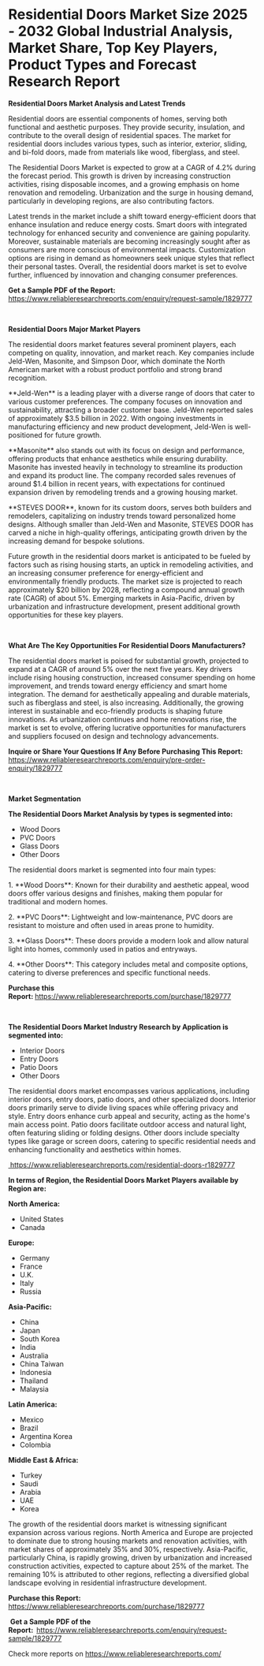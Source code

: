 <p><h1>Residential Doors Market Size 2025 - 2032 Global Industrial Analysis, Market Share, Top Key Players, Product Types and Forecast Research Report</h1></p><p><strong>Residential Doors Market Analysis and Latest Trends</strong></p>
<p><p>Residential doors are essential components of homes, serving both functional and aesthetic purposes. They provide security, insulation, and contribute to the overall design of residential spaces. The market for residential doors includes various types, such as interior, exterior, sliding, and bi-fold doors, made from materials like wood, fiberglass, and steel.</p><p>The Residential Doors Market is expected to grow at a CAGR of 4.2% during the forecast period. This growth is driven by increasing construction activities, rising disposable incomes, and a growing emphasis on home renovation and remodeling. Urbanization and the surge in housing demand, particularly in developing regions, are also contributing factors. </p><p>Latest trends in the market include a shift toward energy-efficient doors that enhance insulation and reduce energy costs. Smart doors with integrated technology for enhanced security and convenience are gaining popularity. Moreover, sustainable materials are becoming increasingly sought after as consumers are more conscious of environmental impacts. Customization options are rising in demand as homeowners seek unique styles that reflect their personal tastes. Overall, the residential doors market is set to evolve further, influenced by innovation and changing consumer preferences.</p></p>
<p><strong>Get a Sample PDF of the Report:&nbsp;</strong> <a href="https://www.reliableresearchreports.com/enquiry/request-sample/1829777?utm_campaign=2102&utm_medium=2&utm_source=Github&utm_content=ia&utm_term=09022025&utm_id=residential-doors">https://www.reliableresearchreports.com/enquiry/request-sample/1829777</a></p>
<p>&nbsp;</p>
<p><strong>Residential Doors Major Market Players</strong></p>
<p><p>The residential doors market features several prominent players, each competing on quality, innovation, and market reach. Key companies include Jeld-Wen, Masonite, and Simpson Door, which dominate the North American market with a robust product portfolio and strong brand recognition.</p><p>**Jeld-Wen** is a leading player with a diverse range of doors that cater to various customer preferences. The company focuses on innovation and sustainability, attracting a broader customer base. Jeld-Wen reported sales of approximately $3.5 billion in 2022. With ongoing investments in manufacturing efficiency and new product development, Jeld-Wen is well-positioned for future growth.</p><p>**Masonite** also stands out with its focus on design and performance, offering products that enhance aesthetics while ensuring durability. Masonite has invested heavily in technology to streamline its production and expand its product line. The company recorded sales revenues of around $1.4 billion in recent years, with expectations for continued expansion driven by remodeling trends and a growing housing market.</p><p>**STEVES DOOR**, known for its custom doors, serves both builders and remodelers, capitalizing on industry trends toward personalized home designs. Although smaller than Jeld-Wen and Masonite, STEVES DOOR has carved a niche in high-quality offerings, anticipating growth driven by the increasing demand for bespoke solutions.</p><p>Future growth in the residential doors market is anticipated to be fueled by factors such as rising housing starts, an uptick in remodeling activities, and an increasing consumer preference for energy-efficient and environmentally friendly products. The market size is projected to reach approximately $20 billion by 2028, reflecting a compound annual growth rate (CAGR) of about 5%. Emerging markets in Asia-Pacific, driven by urbanization and infrastructure development, present additional growth opportunities for these key players.</p></p>
<p>&nbsp;</p>
<p><strong>What Are The Key Opportunities For Residential Doors Manufacturers?</strong></p>
<p><p>The residential doors market is poised for substantial growth, projected to expand at a CAGR of around 5% over the next five years. Key drivers include rising housing construction, increased consumer spending on home improvement, and trends toward energy efficiency and smart home integration. The demand for aesthetically appealing and durable materials, such as fiberglass and steel, is also increasing. Additionally, the growing interest in sustainable and eco-friendly products is shaping future innovations. As urbanization continues and home renovations rise, the market is set to evolve, offering lucrative opportunities for manufacturers and suppliers focused on design and technology advancements.</p></p>
<p><strong>Inquire or Share Your Questions If Any Before Purchasing This Report:</strong> <a href="https://www.reliableresearchreports.com/enquiry/pre-order-enquiry/1829777?utm_campaign=2102&utm_medium=2&utm_source=Github&utm_content=ia&utm_term=09022025&utm_id=residential-doors">https://www.reliableresearchreports.com/enquiry/pre-order-enquiry/1829777</a></p>
<p>&nbsp;</p>
<p><strong>Market Segmentation</strong></p>
<p><strong>The Residential Doors Market Analysis by types is segmented into:</strong></p>
<p><ul><li>Wood Doors</li><li>PVC Doors</li><li>Glass Doors</li><li>Other Doors</li></ul></p>
<p><p>The residential doors market is segmented into four main types: </p><p>1. **Wood Doors**: Known for their durability and aesthetic appeal, wood doors offer various designs and finishes, making them popular for traditional and modern homes. </p><p>2. **PVC Doors**: Lightweight and low-maintenance, PVC doors are resistant to moisture and often used in areas prone to humidity. </p><p>3. **Glass Doors**: These doors provide a modern look and allow natural light into homes, commonly used in patios and entryways. </p><p>4. **Other Doors**: This category includes metal and composite options, catering to diverse preferences and specific functional needs.</p></p>
<p><strong>Purchase this Report:&nbsp;</strong><a href="https://www.reliableresearchreports.com/purchase/1829777?utm_campaign=2102&utm_medium=2&utm_source=Github&utm_content=ia&utm_term=09022025&utm_id=residential-doors">https://www.reliableresearchreports.com/purchase/1829777</a></p>
<p>&nbsp;</p>
<p><strong>The Residential Doors Market Industry Research by Application is segmented into:</strong></p>
<p><ul><li>Interior Doors</li><li>Entry Doors</li><li>Patio Doors</li><li>Other Doors</li></ul></p>
<p><p>The residential doors market encompasses various applications, including interior doors, entry doors, patio doors, and other specialized doors. Interior doors primarily serve to divide living spaces while offering privacy and style. Entry doors enhance curb appeal and security, acting as the home's main access point. Patio doors facilitate outdoor access and natural light, often featuring sliding or folding designs. Other doors include specialty types like garage or screen doors, catering to specific residential needs and enhancing functionality and aesthetics within homes.</p></p>
<p><a href="https://www.reliableresearchreports.com/residential-doors-r1829777?utm_campaign=2102&utm_medium=2&utm_source=Github&utm_content=ia&utm_term=09022025&utm_id=residential-doors">&nbsp;https://www.reliableresearchreports.com/residential-doors-r1829777</a></p>
<p><strong>In terms of Region, the Residential Doors Market Players available by Region are:</strong></p>
<p>
    <p> <strong> North America: </strong>
        <ul>
            <li>United States</li>
            <li>Canada</li>
        </ul>
        </p> 
    <p> <strong> Europe: </strong>
        <ul>
            <li>Germany</li>
            <li>France</li>
            <li>U.K.</li>
            <li>Italy</li>
            <li>Russia</li>
        </ul>
        </p> 
    <p> <strong> Asia-Pacific: </strong>
        <ul>
            <li>China</li>
            <li>Japan</li>
            <li>South Korea</li>
            <li>India</li>
            <li>Australia</li>
            <li>China Taiwan</li>
            <li>Indonesia</li>
            <li>Thailand</li>
            <li>Malaysia</li>
        </ul>
        </p> 
    <p> <strong> Latin America: </strong>
        <ul>
            <li>Mexico</li>
            <li>Brazil</li>
            <li>Argentina Korea</li>
            <li>Colombia</li>
        </ul>
        </p> 
    <p> <strong> Middle East & Africa: </strong>
        <ul>
            <li>Turkey</li>
            <li>Saudi</li>
            <li>Arabia</li>
            <li>UAE</li>
            <li>Korea</li>
        </ul>
    </p>
    </p>
<p><p>The growth of the residential doors market is witnessing significant expansion across various regions. North America and Europe are projected to dominate due to strong housing markets and renovation activities, with market shares of approximately 35% and 30%, respectively. Asia-Pacific, particularly China, is rapidly growing, driven by urbanization and increased construction activities, expected to capture about 25% of the market. The remaining 10% is attributed to other regions, reflecting a diversified global landscape evolving in residential infrastructure development.</p></p>
<p><strong>Purchase this Report: </strong><a href="https://www.reliableresearchreports.com/purchase/1829777?utm_campaign=2102&utm_medium=2&utm_source=Github&utm_content=ia&utm_term=09022025&utm_id=residential-doors">https://www.reliableresearchreports.com/purchase/1829777</a></p>
<p>&nbsp;<strong>Get a Sample PDF of the Report:&nbsp;&nbsp;</strong><a href="https://www.reliableresearchreports.com/enquiry/request-sample/1829777?utm_campaign=2102&utm_medium=2&utm_source=Github&utm_content=ia&utm_term=09022025&utm_id=residential-doors">https://www.reliableresearchreports.com/enquiry/request-sample/1829777</a></p>
<p><strong></strong></p>
<p>Check more reports on <a href="https://www.reliableresearchreports.com/?utm_campaign=2102&utm_medium=2&utm_source=Github&utm_content=ia&utm_term=09022025&utm_id=residential-doors">https://www.reliableresearchreports.com/</a></p>